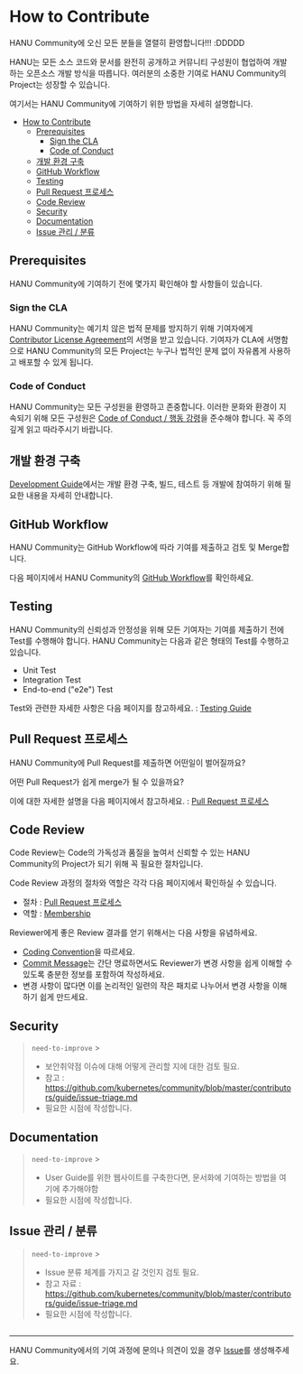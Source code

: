 # How to Contribute

HANU Community에 오신 모든 분들을 열렬히 환영합니다!!! :DDDDD

HANU는 모든 소스 코드와 문서를 완전히 공개하고 커뮤니티 구성원이 협업하여 개발하는 오픈소스 개발 방식을 따릅니다. 여러분의 소중한 기여로 HANU Community의 Project는 성장할 수 있습니다. 

여기서는 HANU Community에 기여하기 위한 방법을 자세히 설명합니다. 

- [How to Contribute](#how-to-contribute)
  - [Prerequisites](#prerequisites)
    - [Sign the CLA](#sign-the-cla)
    - [Code of Conduct](#code-of-conduct)
  - [개발 환경 구축](#개발-환경-구축)
  - [GitHub Workflow](#github-workflow)
  - [Testing](#testing)
  - [Pull Request 프로세스](#pull-request-프로세스)
  - [Code Review](#code-review)
  - [Security](#security)
  - [Documentation](#documentation)
  - [Issue 관리 / 분류](#issue-관리--분류)

## Prerequisites

HANU Community에 기여하기 전에 몇가지 확인해야 할 사항들이 있습니다. 

### Sign the CLA

HANU Community는 예기치 않은 법적 문제를 방지하기 위해 기여자에게 [Contributor License Agreement](../CLA.md)의 서명을 받고 있습니다. 기여자가 CLA에 서명함으로 HANU Community의 모든 Project는 누구나 법적인 문제 없이 자유롭게 사용하고 배포할 수 있게 됩니다.  

### Code of Conduct

HANU Community는 모든 구성원을 환영하고 존중합니다. 이러한 문화와 환경이 지속되기 위해 모든 구성원은 [Code of Conduct / 행동 강령](../code-of-conduct.md)을 준수해야 합니다. 꼭 주의 깊게 읽고 따라주시기 바랍니다. 

## 개발 환경 구축

[Development Guide](../developing/README.md)에서는 개발 환경 구축, 빌드, 테스트 등 개발에 참여하기 위해 필요한 내용을 자세히 안내합니다.


## GitHub Workflow

HANU Community는 GitHub Workflow에 따라 기여를 제출하고 검토 및 Merge합니다. 

다음 페이지에서 HANU Community의 [GitHub Workflow](github-workflow.md)를 확인하세요. 


## Testing

HANU Community의 신뢰성과 안정성을 위해 모든 기여자는 기여를 제출하기 전에 Test를 수행해야 합니다. HANU Community는 다음과 같은 형태의 Test를 수행하고 있습니다. 

* Unit Test
* Integration Test
* End-to-end ("e2e") Test
  
Test와 관련한 자세한 사항은 다음 페이지를 참고하세요. : [Testing Guide](../developing/test.md) 


## Pull Request 프로세스

HANU Community에 Pull Request를 제출하면 어떤일이 벌어질까요? 

어떤 Pull Request가 쉽게 merge가 될 수 있을까요? 

이에 대한 자세한 설명을 다음 페이지에서 참고하세요. : [Pull Request 프로세스](pull-requests.md)


## Code Review

Code Review는 Code의 가독성과 품질을 높여서 신뢰할 수 있는 HANU Community의 Project가 되기 위해 꼭 필요한 절차입니다.  

Code Review 과정의 절차와 역할은 각각 다음 페이지에서 확인하실 수 있습니다. 

* 절차 : [Pull Request 프로세스](pull-requests.md)
* 역할 : [Membership](../governance/membership.md) 

Reviewer에게 좋은 Review 결과를 얻기 위해서는 다음 사항을 유념하세요. 

* [Coding Convention](../developing/coding-convention.md)을 따르세요.
* [Commit Message](https://chris.beams.io/posts/git-commit/)는 간단 명료하면서도 Reviewer가 변경 사항을 쉽게 이해할 수 있도록 충분한 정보를 포함하여 작성하세요.
* 변경 사항이 많다면 이를 논리적인 일련의 작은 패치로 나누어서 변경 사항을 이해하기 쉽게 만드세요.


## Security

> `need-to-improve` >
> * 보안취약점 이슈에 대해 어떻게 관리할 지에 대한 검토 필요. 
> * 참고 :  https://github.com/kubernetes/community/blob/master/contributors/guide/issue-triage.md
> * 필요한 시점에 작성합니다. 

## Documentation

> `need-to-improve` >
> * User Guide를 위한 웹사이트를 구축한다면, 문서화에 기여하는 방법을 여기에 추가해야함
> * 필요한 시점에 작성합니다. 


## Issue 관리 / 분류

> `need-to-improve` >
> * Issue 분류 체계를 가지고 갈 것인지 검토 필요. 
> * 참고 자료 : https://github.com/kubernetes/community/blob/master/contributors/guide/issue-triage.md
> * 필요한 시점에 작성합니다. 

## 


---

HANU Community에서의 기여 과정에 문의나 의견이 있을 경우 [Issue](https://github.com/openinfradev/community/issues/new)를 생성해주세요. 
